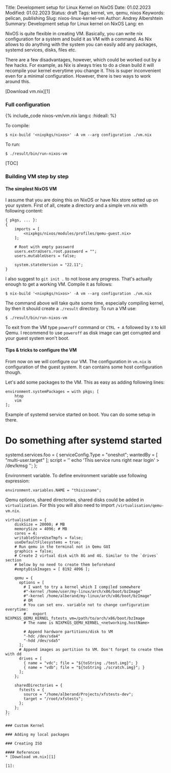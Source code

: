 Title: Development setup for Linux Kernel on NixOS
Date: 01.02.2023
Modified: 01.02.2023
Status: draft
Tags: kernel, vm, qemu, nixos
Keywords: pelican, publishing
Slug: nixos-linux-kernel-vm
Author: Andrey Albershtein
Summary: Development setup for Linux kernel on NixOS
Lang: en

NixOS is quite flexible in creating VM. Basically, you can write nix
configuration for a system and build it as VM with a command. As Nix allows to
do anything with the system you can easily add any packages, systemd services,
disks, files etc. 

There are a few disadvantages, however, which could be worked out by a few
hacks. For example, as Nix is always tries to do a clean build it will recompile
your kernel everytime you change it. This is super inconvenient even for a
minimal configuration. However, there is two ways to work around this.

[Download vm.nix][1]

### Full configuration

{% include_code nixos-vm/vm.nix lang:c :hideall: %}

To compile:

	$ nix-build '<nixpkgs/nixos>' -A vm --arg configuration ./vm.nix

To run:

	$ ./result/bin/run-nixos-vm

[TOC]

### Building VM step by step

#### The simplest NixOS VM

I assume that you are doing this on NixOS or have Nix store setted up on your
system. First of all, create a directory and a simple vm.nix with following
content:

	{ pkgs, ... }:
	{
		imports = [ 
			<nixpkgs/nixos/modules/profiles/qemu-guest.nix>
		];

		# Root with empty password
		users.extraUsers.root.password = "";
		users.mutableUsers = false;

		system.stateVersion = "22.11";
	}

I also suggest to `git init .` to not loose any progress. That's actually enough
to get a working VM. Compile it as follows:

	$ nix-build '<nixpkgs/nixos>' -A vm --arg configuration ./vm.nix

The command above will take quite some time, especially compiling kernel, by
then it should create a `./result` directory. To run a VM use:

	$ ./result/bin/run-nixos-vm

To exit from the VM type `poweroff` command or `CTRL + A` followed by `X`
to kill Qemu. I recommend to use `poweroff` as disk image can get corrupted and
your guest system won't boot.

#### Tips & tricks to configure the VM

From now on we will configure our VM. The configuration in `vm.nix` is
configuration of the guest system. It can contains some host configuration
though.

Let's add some packages to the VM. This as easy as adding following lines:

	environment.systemPackages = with pkgs; [
		htop
		vim
	];

Example of systemd service started on boot. You can do some setup in there.

  # Do something after systemd started
  systemd.services.foo = {
    serviceConfig.Type = "oneshot";
    wantedBy = [ "multi-user.target" ];
    script = ''
      echo 'This service runs right near login' > /dev/kmsg
    '';
  };

Environment variable. To define environment variable use following expression:

	environment.variables.NAME = "thisisname";

Qemu options, shared directories, shared disks could be added in
`virtualization`. For this you will also need to import
`/virtualisation/qemu-vm.nix`.

```
virtualisation = {
    diskSize = 20000; # MB
    memorySize = 4096; # MB
    cores = 4;
    writableStoreUseTmpfs = false;
    useDefaultFilesystems = true;
    # Run qemu in the terminal not in Qemu GUI
    graphics = false;
    # Create 2 virtual disk with 8G and 4G. Similar to the `drives` section
    # below by no need to create them beforehand
    #emptyDiskImages = [ 8192 4096 ];

    qemu = {
      options = [
        # I want to try a kernel which I compiled somewhere
        #"-kernel /home/user/my-linux/arch/x86/boot/bzImage"
        #"-kernel /home/alberand/my-linux/arch/x86/boot/bzImage"
        # OR
        # You can set env. variable not to change configuration everytime:
        #   export NIXPKGS_QEMU_KERNEL_fstests_vm=/path/to/arch/x86/boot/bzImage
        # The name is NIXPKGS_QEMU_KERNEL_<networking.hostName>

        # Append hardware partitions/disk to VM
        "-hdc /dev/sda4"
        "-hdd /dev/sda5"
      ];
      # Append images as partition to VM. Don't forget to create them with dd
      drives = [
        { name = "vdc"; file = "${toString ./test.img}"; }
        { name = "vdb"; file = "${toString ./scratch.img}"; }
      ];
    };

    sharedDirectories = {
      fstests = { 
        source = "/home/alberand/Projects/xfstests-dev";
        target = "/root/xfstests"; 
      };
    };
};
``

### Custom Kernel

### Adding my local packages

### Creating ISO

#### References
* [Download vm.nix][1]

[1]:

